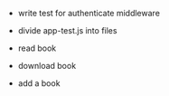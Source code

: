 - write test for authenticate middleware
- divide app-test.js into files

- read book
- download book
- add a book
